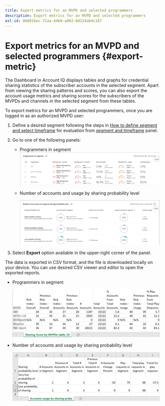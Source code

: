 ```yaml
---
title: Export metrics for an MVPD and selected programmers
description: Export metrics for an MVPD and selected programmers
exl-id: 868016ec-71aa-44b9-a002-0d124a64c167
---
```

# Export metrics for an MVPD and selected programmers {#export-metric}

The Dashboard in Account IQ displays tables and graphs for credential sharing statistics of the subscriber accounts in the selected segment. Apart from viewing the sharing patterns and scores, you can also export the account usage metrics and sharing scores for the subscribers of the MVPDs and channels in the selected segment from these tables.

To export metrics for an MVPD and selected programmers, once you are logged in as an authorized MVPD user:

1. Define a desired segment following the steps in [How to define segment and select timeframe](/help/accountiq/howto-select-segment-timeframe.md) for evaluation from [segment and timeframe](/help/accountiq/segments-timeframe.md) panel.

1. Go to one of the following panels:

    * Programmers in segment
    ![](assets/prog-segment-export-option.png)

    * Number of accounts and usage by sharing probability level

      ![](assets/progr-usage-panel-export.png)

1. Select **Export** option available in the upper-right corner of the panel.

The data is exported in CSV format, and the file is downloaded locally on your device. You can use desired CSV viewer and editor to open the exported reports.

* Programmers in segment

    ![](assets/export-progr-in-seg.png)

     
* Number of accounts and usage by sharing probability level

    ![](assets/export-acc-usage.png)
